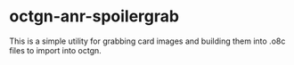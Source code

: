 octgn-anr-spoilergrab
=====================

This is a simple utility for grabbing card images and building them into .o8c files to import into octgn.
